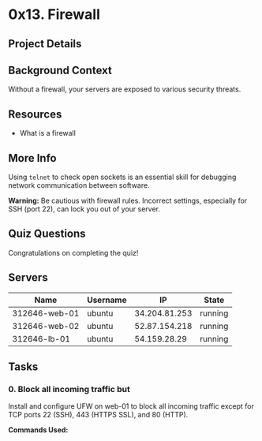 # 0x13. Firewall
## Project Details

## Background Context
Without a firewall, your servers are exposed to various security threats.

## Resources
- What is a firewall

## More Info
Using `telnet` to check open sockets is an essential skill for debugging network communication between software.

**Warning:** Be cautious with firewall rules. Incorrect settings, especially for SSH (port 22), can lock you out of your server.

## Quiz Questions
Congratulations on completing the quiz!

## Servers
| Name         | Username | IP            | State   |
|--------------|----------|---------------|---------|
| 312646-web-01| ubuntu   | 34.204.81.253 | running |
| 312646-web-02| ubuntu   | 52.87.154.218 | running |
| 312646-lb-01 | ubuntu   | 54.159.28.29  | running |

## Tasks
### 0. Block all incoming traffic but
Install and configure UFW on web-01 to block all incoming traffic except for TCP ports 22 (SSH), 443 (HTTPS SSL), and 80 (HTTP).

**Commands Used:**
